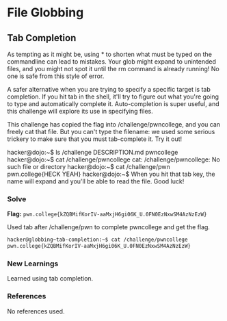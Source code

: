 # File Globbing

## Tab Completion
As tempting as it might be, using * to shorten what must be typed on the commandline can lead to mistakes. Your glob might expand to unintended files, and you might not spot it until the rm command is already running! No one is safe from this style of error.

A safer alternative when you are trying to specify a specific target is tab completion. If you hit tab in the shell, it'll try to figure out what you're going to type and automatically complete it. Auto-completion is super useful, and this challenge will explore its use in specifying files.

This challenge has copied the flag into /challenge/pwncollege, and you can freely cat that file. But you can't type the filename: we used some serious trickery to make sure that you must tab-complete it. Try it out!

hacker@dojo:~$ ls /challenge
DESCRIPTION.md  pwncollege
hacker@dojo:~$ cat /challenge/pwncollege
cat: /challenge/pwncollege: No such file or directory
hacker@dojo:~$ cat /challenge/pwn<TAB>
pwn.college{HECK YEAH}
hacker@dojo:~$
When you hit that tab key, the name will expand and you'll be able to read the file. Good luck!

### Solve
**Flag:** `pwn.college{kZQBMifKorIV-aaMxjH6gi06K_U.0FN0EzNxwSM4AzNzEzW}`

Used tab after /challenge/pwn to complete pwncollege and get the flag.

```bash
hacker@globbing~tab-completion:~$ cat /challenge/pwncollege​
pwn.college{kZQBMifKorIV-aaMxjH6gi06K_U.0FN0EzNxwSM4AzNzEzW}
```

### New Learnings
Learned using tab completion.

### References 
No references used.
